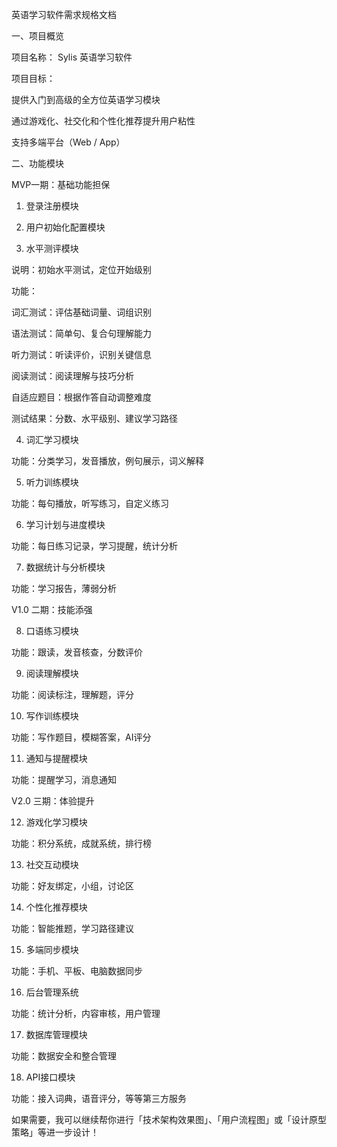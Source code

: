 英语学习软件需求规格文档

一、项目概览

项目名称： Sylis 英语学习软件

项目目标：

提供入门到高级的全方位英语学习模块

通过游戏化、社交化和个性化推荐提升用户粘性

支持多端平台（Web / App）

二、功能模块

MVP一期：基础功能担保

1. 登录注册模块

2. 用户初始化配置模块

3. 水平测评模块

说明：初始水平测试，定位开始级别

功能：

词汇测试：评估基础词量、词组识别

语法测试：简单句、复合句理解能力

听力测试：听读评价，识别关键信息

阅读测试：阅读理解与技巧分析

自适应题目：根据作答自动调整难度

测试结果：分数、水平级别、建议学习路径

4. 词汇学习模块

功能：分类学习，发音播放，例句展示，词义解释

5. 听力训练模块

功能：每句播放，听写练习，自定义练习

6. 学习计划与进度模块

功能：每日练习记录，学习提醒，统计分析

7. 数据统计与分析模块

功能：学习报告，薄弱分析

V1.0 二期：技能添强

8. 口语练习模块

功能：跟读，发音核查，分数评价

9. 阅读理解模块

功能：阅读标注，理解题，评分

10. 写作训练模块

功能：写作题目，模糊答案，AI评分

11. 通知与提醒模块

功能：提醒学习，消息通知

V2.0 三期：体验提升

12. 游戏化学习模块

功能：积分系统，成就系统，排行榜

13. 社交互动模块

功能：好友绑定，小组，讨论区

14. 个性化推荐模块

功能：智能推题，学习路径建议

15. 多端同步模块

功能：手机、平板、电脑数据同步

16. 后台管理系统

功能：统计分析，内容审核，用户管理

17. 数据库管理模块

功能：数据安全和整合管理

18. API接口模块

功能：接入词典，语音评分，等等第三方服务

如果需要，我可以继续帮你进行「技术架构效果图」、「用户流程图」或「设计原型策略」等进一步设计！

